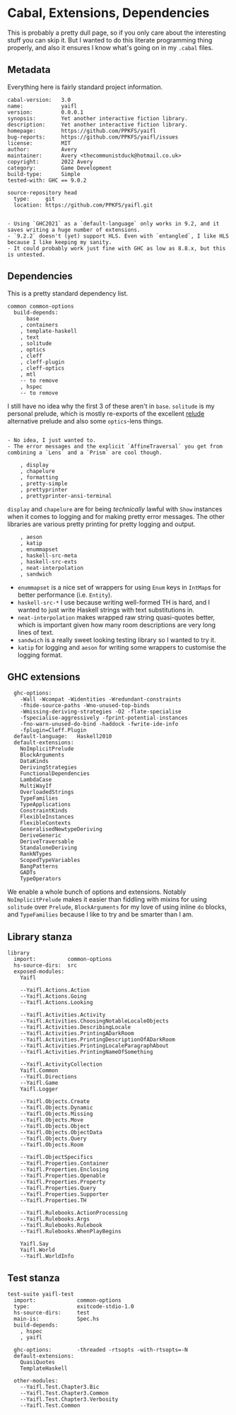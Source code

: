 # Cabal, Extensions, Dependencies

This is probably a pretty dull page, so if you only care about the interesting stuff
you can skip it. But I wanted to do this literate programming thing properly, and also
it ensures I know what's going on in my `.cabal` files.

## Metadata

Everything here is fairly standard project information.

```cabal file=yaifl.cabal header="1"
cabal-version:   3.0
name:            yaifl
version:         0.0.0.1
synopsis:        Yet another interactive fiction library.
description:     Yet another interactive fiction library.
homepage:        https://github.com/PPKFS/yaifl
bug-reports:     https://github.com/PPKFS/yaifl/issues
license:         MIT
author:          Avery
maintainer:      Avery <thecommunistduck@hotmail.co.uk>
copyright:       2022 Avery
category:        Game Development
build-type:      Simple
tested-with: GHC == 9.0.2

source-repository head
  type:     git
  location: https://github.com/PPKFS/yaifl.git
```
```admonish question "Why does the project use GHC 9.2.1?"

- Using `GHC2021` as a `default-language` only works in 9.2, and it saves writing a huge number of extensions.
- `9.2.2` doesn't (yet) support HLS. Even with `entangled`, I like HLS because I like keeping my sanity.
- It could probably work just fine with GHC as low as 8.8.x, but this is untested.
```

## Dependencies

This is a pretty standard dependency list.

```cabal file=yaifl.cabal
common common-options
  build-depends:
      base
    , containers
    , template-haskell
    , text
    , solitude
    , optics
    , cleff
    , cleff-plugin
    , cleff-optics
    , mtl 
    -- to remove
    , hspec 
    -- to remove
```

I still have no idea why the first 3 of these aren't in `base`. `solitude` is my personal prelude, which is
mostly re-exports of the excellent [relude](https://hackage.haskell.org/package/relude) alternative prelude and
also some `optics`-lens things. 

```admonish question "Why optics over lens?"

- No idea, I just wanted to.
- The error messages and the explicit `AffineTraversal` you get from combining a `Lens` and a `Prism` are cool though.

```

```cabal file=yaifl.cabal
    , display
    , chapelure
    , formatting
    , pretty-simple
    , prettyprinter
    , prettyprinter-ansi-terminal
```

`display` and `chapelure` are for being *technically* lawful with `Show` instances when it comes to logging and
for making pretty error messages. The other libraries are various pretty printing for pretty logging and output.

```cabal file=yaifl.cabal
    , aeson
    , katip
    , enummapset
    , haskell-src-meta
    , haskell-src-exts
    , neat-interpolation
    , sandwich
```

- `enummapset` is a nice set of wrappers for using `Enum` keys in `IntMap`s for better performance (i.e. `Entity`).
- `haskell-src-*` I use because writing well-formed TH is hard, and I wanted to just write Haskell strings with
text substitutions in. 
- `neat-interpolation` makes wrapped raw string quasi-quotes better, which is important given
how many room descriptions are very long lines of text. 
- `sandwich` is a really sweet looking testing library so I
wanted to try it.
- `katip` for logging and `aeson` for writing some wrappers to customise the logging format.

## GHC extensions

```cabal file=yaifl.cabal
  ghc-options:
    -Wall -Wcompat -Widentities -Wredundant-constraints 
    -fhide-source-paths -Wno-unused-top-binds
    -Wmissing-deriving-strategies -O2 -flate-specialise
    -fspecialise-aggressively -fprint-potential-instances
    -fno-warn-unused-do-bind -haddock -fwrite-ide-info
    -fplugin=Cleff.Plugin
  default-language:   Haskell2010
  default-extensions:
    NoImplicitPrelude
    BlockArguments
    DataKinds
    DerivingStrategies
    FunctionalDependencies
    LambdaCase
    MultiWayIf
    OverloadedStrings
    TypeFamilies
    TypeApplications
    ConstraintKinds
    FlexibleInstances
    FlexibleContexts
    GeneralisedNewtypeDeriving
    DeriveGeneric
    DeriveTraversable
    StandaloneDeriving
    RankNTypes
    ScopedTypeVariables
    BangPatterns
    GADTs
    TypeOperators
```

We enable a whole bunch of options and extensions. Notably `NoImplicitPrelude` makes it easier than fiddling with
mixins for using `solitude` over `Prelude`, `BlockArguments` for my love of using inline `do` blocks, and `TypeFamilies`
because I like to try and be smarter than I am.

## Library stanza
```cabal file=yaifl.cabal
library
  import:          common-options
  hs-source-dirs:  src
  exposed-modules:
    Yaifl

    --Yaifl.Actions.Action
    --Yaifl.Actions.Going
    --Yaifl.Actions.Looking

    --Yaifl.Activities.Activity
    --Yaifl.Activities.ChoosingNotableLocaleObjects
    --Yaifl.Activities.DescribingLocale
    --Yaifl.Activities.PrintingADarkRoom
    --Yaifl.Activities.PrintingDescriptionOfADarkRoom
    --Yaifl.Activities.PrintingLocaleParagraphAbout
    --Yaifl.Activities.PrintingNameOfSomething

    --Yaifl.ActivityCollection
    Yaifl.Common
    --Yaifl.Directions
    --Yaifl.Game
    Yaifl.Logger

    --Yaifl.Objects.Create
    --Yaifl.Objects.Dynamic
    --Yaifl.Objects.Missing
    --Yaifl.Objects.Move
    --Yaifl.Objects.Object
    --Yaifl.Objects.ObjectData
    --Yaifl.Objects.Query
    --Yaifl.Objects.Room

    --Yaifl.ObjectSpecifics
    --Yaifl.Properties.Container
    --Yaifl.Properties.Enclosing
    --Yaifl.Properties.Openable
    --Yaifl.Properties.Property
    --Yaifl.Properties.Query
    --Yaifl.Properties.Supporter
    --Yaifl.Properties.TH

    --Yaifl.Rulebooks.ActionProcessing
    --Yaifl.Rulebooks.Args
    --Yaifl.Rulebooks.Rulebook
    --Yaifl.Rulebooks.WhenPlayBegins

    Yaifl.Say
    Yaifl.World
    --Yaifl.WorldInfo
```

## Test stanza

```cabal file=yaifl.cabal
test-suite yaifl-test
  import:             common-options
  type:               exitcode-stdio-1.0
  hs-source-dirs:     test
  main-is:            Spec.hs
  build-depends:
    , hspec
    , yaifl

  ghc-options:        -threaded -rtsopts -with-rtsopts=-N
  default-extensions:
    QuasiQuotes
    TemplateHaskell

  other-modules:
    --Yaifl.Test.Chapter3.Bic
    --Yaifl.Test.Chapter3.Common
    --Yaifl.Test.Chapter3.Verbosity
    --Yaifl.Test.Common
```
